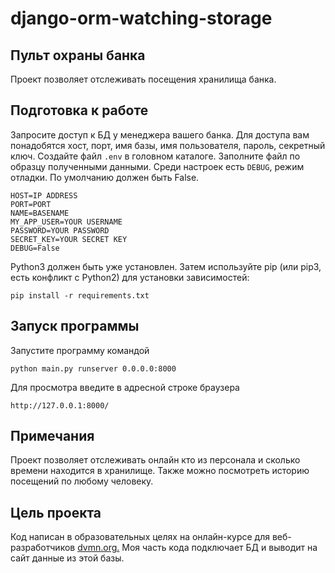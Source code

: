 # django-orm-watching-storage
## Пульт охраны банка
Проект позволяет отслеживать посещения хранилища банка.

## Подготовка к работе
Запросите доступ к БД у менеджера вашего банка. Для доступа вам понадобятся хост, порт, имя базы, имя пользователя, пароль, секретный ключ.
Создайте файл `.env` в головном каталоге. Заполните файл по образцу полученными данными. Среди настроек есть `DEBUG`, режим отладки. По умолчанию должен быть False.
```
HOST=IP ADDRESS
PORT=PORT
NAME=BASENAME
MY_APP_USER=YOUR USERNAME
PASSWORD=YOUR PASSWORD
SECRET_KEY=YOUR SECRET KEY
DEBUG=False
```  

Python3 должен быть уже установлен. Затем используйте pip (или pip3, есть конфликт с Python2) для установки зависимостей:
```
pip install -r requirements.txt
```

## Запуск программы
Запустите программу командой
```
python main.py runserver 0.0.0.0:8000
```  

Для просмотра введите в адресной строке браузера
```
http://127.0.0.1:8000/
``` 

## Примечания
Проект позволяет отслеживать онлайн кто из персонала и сколько времени находится в хранилище. Также можно посмотреть историю посещений по любому человеку.

## Цель проекта
Код написан в образовательных целях на онлайн-курсе для веб-разработчиков [dvmn.org.](https://dvmn.org/) Моя часть кода подключает БД и выводит на сайт данные из этой базы.
